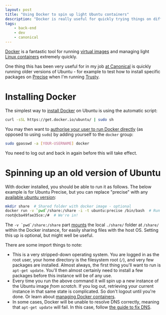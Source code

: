 ```yaml
---
layout: post
title: "Using Docker to spin up light Ubuntu containers"
description: "Docker is really useful for quickly trying things on different versions of Ubuntu. Here's how."
tags:
    - back-end
    - dev
    - canonical
---
```


[Docker](https://www.docker.com/) is a fantastic tool for running [virtual images](https://registry.hub.docker.com/) and managing light [Linux containers](https://linuxcontainers.org/) extremely quickly.

One thing this has been very useful for in my job [at Canonical](http://design.canonical.com/author/nottrobin/) is quickly running older versions of Ubuntu - for example to test how to install specific packages on [Precise](http://en.wikipedia.org/wiki/List_of_Ubuntu_releases#Ubuntu_12.04_LTS_.28Precise_Pangolin.29) when I'm running [Trusty](http://en.wikipedia.org/wiki/List_of_Ubuntu_releases#Ubuntu_14.04_LTS_.28Trusty_Tahr.29).

Installing Docker
===

The simplest way to [install Docker](https://docs.docker.com/installation/ubuntulinux/) on Ubuntu is using the automatic script:

``` bash
curl -sSL https://get.docker.io/ubuntu/ | sudo sh
```

You may then want to [authorise your user to run Docker directly](https://docs.docker.com/installation/ubuntulinux/#giving-non-root-access) (as opposed to using `sudo`) by adding yourself to the `docker` group:

``` bash
sudo gpasswd -a [YOUR-USERNAME] docker
```

You need to log out and back in again before this will take effect.

Spinning up an old version of Ubuntu
===

With docker installed, you should be able to run it as follows. The below example is for Ubuntu Precise, but you can replace "precise" with any [available ubuntu version](https://registry.hub.docker.com/_/ubuntu/):

``` bash
mkdir share  # Shared folder with docker image - optional
docker run -v `pwd`/share:/share -i -t ubuntu:precise /bin/bash  # Run ubuntu, with a shared folder
root@cba49fae35ce:/#  # We're in!
```

The ``-v `pwd`/share:/share`` part [mounts](https://docs.docker.com/userguide/dockervolumes/#mount-a-host-directory-as-a-data-volume) the local `./share/` folder at `/share/` within the Docker instance, for easily sharing files with the host OS. Setting this up is optional, but might well be useful.

There are some import things to note:

- This is a very stripped-down operating system. You are logged in as the root user, your home directory is the filesystem root (`/`), and very few packages are installed. Almost always, the first thing you'll want to run is `apt-get update`. You'll then almost certainly need to install a few packages before this instance will be of any use.
- Every time you run the above command it will spin up a new instance of the Ubuntu image *from scratch*. If you log out, retrieving your current instance in that same state is complicated. So don't logout until you're done. Or learn about [managing Docker containers](https://docs.docker.com/userguide/usingdocker/).
- In some cases, Docker will be unable to resolve DNS correctly, meaning that `apt-get update` will fail. In this case, follow [the guide to fix DNS](/2014/08/27/fix-docker-networking/).

